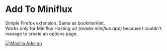 # Add To Miniflux

Simple Firefox extension. Same as bookmarklet.   
Works only for Miniflux Hosting url *(reader.miniflux.app)* because I couldn't manage to create an options page.

[![Mozilla Add-on](https://img.shields.io/amo/v/add-to-miniflux?color=%23e66000&label=Add%20To%20Miniflux&logo=firefox&logoColor=%23e66000&style=for-the-badge)](https://addons.mozilla.org/firefox/addon/add-to-miniflux/)
